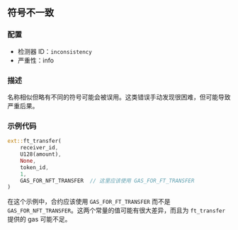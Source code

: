 
## 符号不一致

### 配置

* 检测器 ID：`inconsistency`
* 严重性：info

### 描述

名称相似但略有不同的符号可能会被误用。这类错误手动发现很困难，但可能导致严重后果。

### 示例代码

```rust
ext::ft_transfer(
    receiver_id,
    U128(amount),
    None,
    token_id,
    1,
    GAS_FOR_NFT_TRANSFER  // 这里应该使用 GAS_FOR_FT_TRANSFER
)
```

在这个示例中，合约应该使用 `GAS_FOR_FT_TRANSFER` 而不是 `GAS_FOR_NFT_TRANSFER`。这两个常量的值可能有很大差异，而且为 `ft_transfer` 提供的 gas 可能不足。
